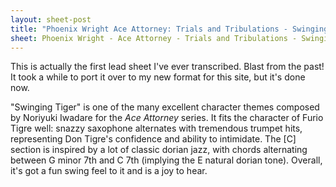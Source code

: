 ```yaml
---
layout: sheet-post
title: "Phoenix Wright Ace Attorney: Trials and Tribulations - Swinging Tiger"
sheet: Phoenix Wright - Ace Attorney - Trials and Tribulations - Swinging Tiger
---
```

This is actually the first lead sheet I've ever transcribed. Blast from the past! It took
a while to port it over to my new format for this site, but it's done now.

"Swinging Tiger" is one of the many excellent character themes composed by Noriyuki
Iwadare for the *Ace Attorney* series. It fits the character of Furio Tigre well: snazzy
saxophone alternates with tremendous trumpet hits, representing Don Tigre's confidence
and ability to intimidate. The [C] section is inspired by a lot of classic dorian jazz,
with chords alternating between G minor 7th and C 7th (implying the E natural dorian
tone). Overall, it's got a fun swing feel to it and is a joy to hear.
